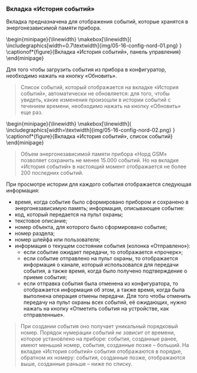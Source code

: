 ### Вкладка «История событий»

Вкладка предназначена для отображения событий, которые хранятся в энергонезависимой памяти прибора.

\begin{minipage}{\linewidth}
	\makebox[\linewidth]{
 		\includegraphics[width=0.7\textwidth]{img/05-16-config-nord-01.png}
 	}
	\captionof*{figure}{Вкладка «История событий», панель управления}
\end{minipage}

Для того чтобы загрузить события из прибора в конфигуратор, необходимо нажать на кнопку «Обновить». 

> Список событий, который отображается на вкладке «История событий», автоматически не обновляется: для того, чтобы увидеть, какие изменения произошли в истории событий с течением времени, необходимо нажать на кнопку «Обновить» еще раз.

\begin{minipage}{\linewidth}
	\makebox[\linewidth]{
 		\includegraphics[width=\textwidth]{img/05-16-config-nord-02.png}
 	}
	\captionof*{figure}{Вкладка «История событий», список событий}
\end{minipage}

> Объем энергонезависимой памяти прибора «Норд GSM» позволяет сохранить не менее 15.000 событий. Но на вкладке «История событий» в настоящий момент отображается не более 200 последних событий. 

При просмотре истории для каждого события отображается следующая информация:

* время, когда событие было сформировано прибором и сохранено в энергонезависимую память;
информация, описывающее событие:
* код, который передается на пульт охраны;
* текстовое описание;
* номер объекта, для которого было сформировано событие;
* номер раздела;
* номер шлейфа или пользователя;
* информация о текущем состоянии события (колонка «Отправлено»):
	* если событие ожидает передачи, то отображается «прочерк»;
	* если событие отправлено на пульт охраны, то отображается информация о канале, который использовался для передачи события, а также время, когда было получено подтверждение о приеме события;
	* если отправка события была отменена из конфигуратора, то отображается информация об этом, а также время, когда была выполнена операция отмены передачи.
Для того чтобы отменить передачу на пульт охраны всех событий, её ожидающих, нужно нажать на кнопку «Отметить события на устройстве, как отправленные».

> При создании события оно получает уникальный порядковый номер. Порядок нумерации событий *не зависит* от времени, которое установлено на приборе: события, созданные ранее, имеют меньший номер, события, созданные позже – больший. На вкладке «История событий» события отображаются в порядке, обратном их номеру: события, созданные позже, отображаются выше, созданные раньше – ниже по списку.
